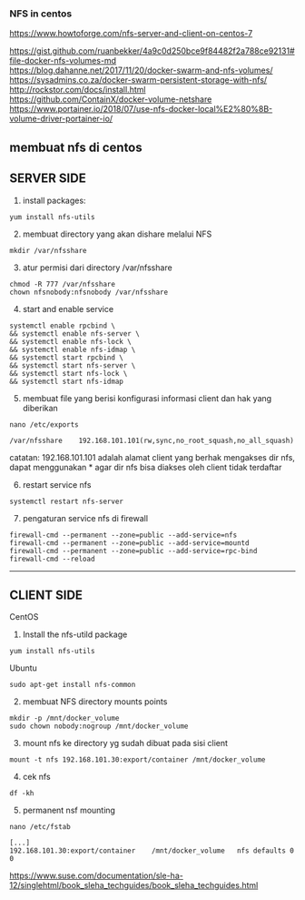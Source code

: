 ### NFS in centos  

https://www.howtoforge.com/nfs-server-and-client-on-centos-7


https://gist.github.com/ruanbekker/4a9c0d250bce9f84482f2a788ce92131#file-docker-nfs-volumes-md    
https://blog.dahanne.net/2017/11/20/docker-swarm-and-nfs-volumes/  
https://sysadmins.co.za/docker-swarm-persistent-storage-with-nfs/  
http://rockstor.com/docs/install.html  
https://github.com/ContainX/docker-volume-netshare  
https://www.portainer.io/2018/07/use-nfs-docker-local%E2%80%8B-volume-driver-portainer-io/  



membuat nfs di centos
---------------------
SERVER SIDE
---------------------
1. install packages:
```
yum install nfs-utils
```
2. membuat directory yang akan dishare melalui NFS
```
mkdir /var/nfsshare
```
3. atur permisi dari directory /var/nfsshare
```
chmod -R 777 /var/nfsshare
chown nfsnobody:nfsnobody /var/nfsshare
```
4. start and enable service
```
systemctl enable rpcbind \
&& systemctl enable nfs-server \
&& systemctl enable nfs-lock \
&& systemctl enable nfs-idmap \
&& systemctl start rpcbind \
&& systemctl start nfs-server \
&& systemctl start nfs-lock \
&& systemctl start nfs-idmap
```
5. membuat file yang berisi konfigurasi informasi client dan hak yang diberikan 
```
nano /etc/exports
```
```
/var/nfsshare    192.168.101.101(rw,sync,no_root_squash,no_all_squash)
```
catatan: 192.168.101.101 adalah alamat client yang berhak mengakses dir nfs, 
dapat menggunakan * agar dir nfs bisa diakses oleh client tidak terdaftar

6. restart service nfs
```
systemctl restart nfs-server
```
7. pengaturan service nfs di firewall
```
firewall-cmd --permanent --zone=public --add-service=nfs
firewall-cmd --permanent --zone=public --add-service=mountd
firewall-cmd --permanent --zone=public --add-service=rpc-bind
firewall-cmd --reload
```
---------------------
CLIENT SIDE
---------------------
CentOS
1. Install the nfs-utild package
```
yum install nfs-utils
```
Ubuntu
```
sudo apt-get install nfs-common
```
2. membuat NFS directory mounts points
```
mkdir -p /mnt/docker_volume  
sudo chown nobody:nogroup /mnt/docker_volume
```
3. mount nfs ke directory yg sudah dibuat pada sisi client 
```
mount -t nfs 192.168.101.30:export/container /mnt/docker_volume
```
4. cek nfs 
```
df -kh
```
5. permanent nsf mounting
```
nano /etc/fstab
```
```
[...]
192.168.101.30:export/container    /mnt/docker_volume   nfs defaults 0 0
```


https://www.suse.com/documentation/sle-ha-12/singlehtml/book_sleha_techguides/book_sleha_techguides.html
